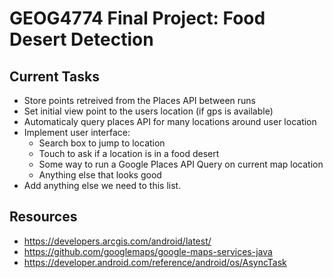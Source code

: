 # GEOG4774 Final Project: Food Desert Detection 

## Current Tasks 

 * Store points retreived from the Places API between runs
 * Set initial view point to the users location (if gps is available)
 * Automaticaly query places API for many locations around user location
 * Implement user interface:
   * Search box to jump to location
   * Touch to ask if a location is in a food desert
   * Some way to run a Google Places API Query on current map location
   * Anything else that looks good
 * Add anything else we need to this list. 
 
## Resources
 * https://developers.arcgis.com/android/latest/
 * https://github.com/googlemaps/google-maps-services-java
 * https://developer.android.com/reference/android/os/AsyncTask
